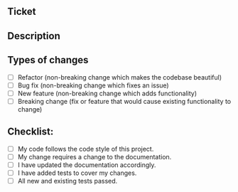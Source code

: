 <!--- Provide a general summary of your changes in the Title above -->

## Ticket
<!--- Place here a link to the Jira ticket  -->
<!--- if there is one. (In general, is better if there is one) -->

## Description
<!--- Copy-paste the description you have in Jira -->


## Types of changes
<!--- What types of changes does your code introduce? Put an `x` in all the boxes that apply: -->
- [ ] Refactor (non-breaking change which makes the codebase beautiful)
- [ ] Bug fix (non-breaking change which fixes an issue)
- [ ] New feature (non-breaking change which adds functionality)
- [ ] Breaking change (fix or feature that would cause existing functionality to change)

## Checklist:
<!--- Go over all the following points, and put an `x` in all the boxes that apply. -->
<!--- If you're unsure about any of these, don't hesitate to ask. We're here to help! -->
- [ ] My code follows the code style of this project.
- [ ] My change requires a change to the documentation.
- [ ] I have updated the documentation accordingly.
- [ ] I have added tests to cover my changes.
- [ ] All new and existing tests passed.
